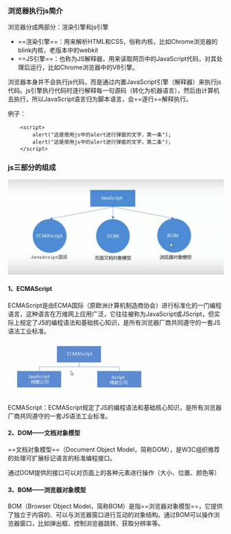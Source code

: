 ### 浏览器执行js简介

浏览器分成两部分：渲染引擎和js引擎

- ==渲染引擎==：用来解析HTML和CSS，俗称内核，比如Chrome浏览器的blink内核，老版本中的webkit
- ==JS引擎==：也称为JS解释器，用来读取网页中的JavaScript代码，对其处理后运行，比如Chrome浏览器中的V8引擎。



浏览器本身并不会执行js代码，而是通过内置JavaScript引擎（解释器）来执行js代码。js引擎执行代码时逐行解释每一句源码（转化为机器语言），然后由计算机去执行，所以JavaScript语言归为脚本语言，会==逐行==解释执行。



例子：

```
    <script>
        alert("这是使用js中的alert进行弹窗的文字，第一条");
        alert("这是使用js中的alert进行弹窗的文字，第二条");
    </script>
```





### js三部分的组成



![image-20211203083830422](02浏览器执行js过程和js三部分组成.assets/image-20211203083830422.png)

#### 1、ECMAScript

ECMAScript是由ECMA国际（原欧洲计算机制造商协会）进行标准化的一门编程语言，这种语言在万维网上应用广泛，它往往被称为JavaScript或JScript，但实际上规定了JS的编程语法和基础核心知识，是所有浏览器厂商共同遵守的一套JS语法工业标准。



![image-20211203104237116](02浏览器执行js过程和js三部分组成.assets/image-20211203104237116.png)

ECMAScript：ECMAScript规定了JS的编程语法和基础核心知识，是所有浏览器厂商共同遵守的一套JS语法工业标准。



#### 2、DOM——文档对象模型

==文档对象模型==（Document Object Model，简称DOM），是W3C组织推荐的处理可扩展标记语言的标准编程接口。

通过DOM提供的接口可以对页面上的各种元素进行操作（大小、位置、颜色等）



#### 3、BOM——浏览器对象模型

BOM（Browser Object Model，简称BOM）是指==浏览器对象模型==，它提供了独立于内容的、可以与浏览器窗口进行互动的对象结构。通过BOM可以操作浏览器窗口，比如弹出框、控制浏览器跳转、获取分辨率等。


